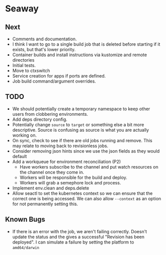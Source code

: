 # Seaway

## Next
* Comments and documentation.
* I think I want to go to a single build job that is deleted before starting if it exists, but that's lower priority.
* Container builds and install instructions via kustomize and remote directories
* Initial tests.
* Move to ctxswitch
* Service creation for apps if ports are defined.
* Job build command/argument overrides.

## TODO

* We should potentially create a temporary namespace to keep other users from clobbering environments.
* Add deps directory config.
* Potentially change `source` to `target` or something else a bit more descriptive.  Source is confusing as source is what you are actually working on.
* On sync, check to see if there are old jobs running and remove.  This may relate to moving back to revisionless jobs.
* Consider removing json hints since we use the json fields as they would default
* Add a workqueue for environment reconciliation (P2)
  * Have workers subscribe to the channel and put watch resources on the channel once they come in.
  * Workers will be responsible for the build and deploy.
  * Workers will grab a semephore lock and process.
* Implement env.clean and deps.delete
* Allow seactl to set the kubernetes context so we can ensure that the correct one is being accessed.  We can also allow `--context` as an option for not permanently setting this.

## Known Bugs
* If there is an error with the job, we aren't failing correctly.  Doesn't update the status and the gives a successful "Revision has been deployed".  I can simulate a failure by setting the platform to `amd64/darwin`
